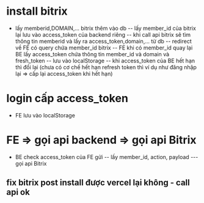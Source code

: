 # install bitrix

-   lấy memberid,DOMAIN,... bitrix thêm vào db
    -- lấy member_id của bitrix lại lưu vào access_token của backend riêng
    -- khi call api bitrix sẽ tìm thông tin memberid và lấy ra access_token,domain,... từ db
    -- redirect về FE có query chứa member_id bitrix
    -- FE khi có member_id quay lại BE lấy access_token chứa thông tin member_id và domain và fresh_token
    -- lưu vào localStorage
    -- khi access_token của BE hết hạn thì đổi lại (chưa có cơ chế hết hạn refresh token thì ví dụ như đăng nhập lại => cấp lại access_token khi hết hạn)

# login cấp access_token

-   FE lưu vào localStorage

# FE => gọi api backend => gọi api Bitrix

-   BE check access_token của FE gửi
    -- lấy member_id, action, payload
    --- gọi api Bitrix

## fix bitrix post install được vercel lại không - call api ok
